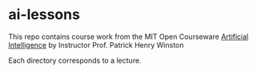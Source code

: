 # ai-lessons

This repo contains course work from the MIT Open Courseware
[Artificial Intelligence](https://ocw.mit.edu/courses/electrical-engineering-and-computer-science/6-034-artificial-intelligence-fall-2010/)
by Instructor Prof. Patrick Henry Winston

Each directory corresponds to a lecture.
